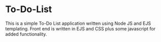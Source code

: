 # To-Do-List
This is a simple To-Do List application written using Node JS and EJS templating. Front end is written in EJS and CSS plus some javascript for added functionality. 
